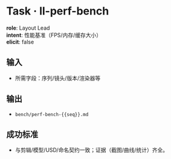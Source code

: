 # Task · ll-perf-bench

**role**: Layout Lead  
**intent**: 性能基准（FPS/内存/缓存大小）  
**elicit**: false

## 输入

- 所需字段：序列/镜头/版本/渲染器等

## 输出

- `bench/perf-bench-{{seq}}.md`

## 成功标准

- 与剪辑/模型/USD/命名契约一致；证据（截图/曲线/统计）齐全。

